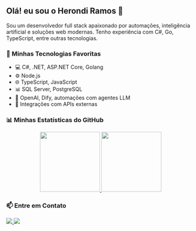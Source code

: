 ## Olá! eu sou o Herondi Ramos 👋

Sou um desenvolvedor full stack apaixonado por automações, inteligência artificial e soluções web modernas. Tenho experiência com C#, Go, TypeScript, entre outras tecnologias.


### 🚀 Minhas Tecnologias Favoritas

- 💻 C#, .NET, ASP.NET Core, Golang
- ⚙️ Node.js
- 🌐 TypeScript, JavaScript
- 📊 SQL Server, PostgreSQL
- 🤖 OpenAI, Dify, automações com agentes LLM
- 🔗 Integrações com APIs externas



### 📊 Minhas Estatísticas do GitHub

<div align="center">
  <a href="https://github.com/herondi">
    <img height="160em" src="https://github-readme-stats.vercel.app/api?username=herondi&show_icons=true&theme=dark&include_all_commits=true&count_private=true"/>
    <img height="160em" src="https://github-readme-stats.vercel.app/api/top-langs/?username=herondi&layout=compact&langs_count=7&theme=dark"/>
  </a>
</div>


### 📫 Entre em Contato

<div>
  <a href="mailto:wayneramos92@gmail.com">
    <img src="https://img.shields.io/badge/-Gmail-%23333?style=for-the-badge&logo=gmail&logoColor=red" target="_blank">
  </a>
  <a href="https://www.linkedin.com/in/herondi-ramos/" target="_blank">
    <img src="https://img.shields.io/badge/-LinkedIn-%230077B5?style=for-the-badge&logo=linkedin&logoColor=white" target="_blank">
  </a>
</div>
